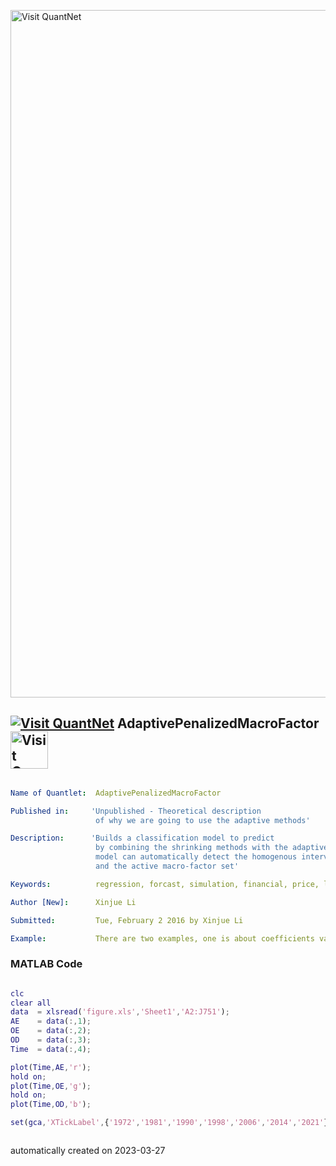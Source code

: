 [<img src="https://github.com/QuantLet/Styleguide-and-FAQ/blob/master/pictures/banner.png" width="1100" alt="Visit QuantNet">](http://quantlet.de/)

## [<img src="https://github.com/QuantLet/Styleguide-and-FAQ/blob/master/pictures/qloqo.png" alt="Visit QuantNet">](http://quantlet.de/) **AdaptivePenalizedMacroFactor** [<img src="https://github.com/QuantLet/Styleguide-and-FAQ/blob/master/pictures/QN2.png" width="60" alt="Visit QuantNet 2.0">](http://quantlet.de/)

```yaml

Name of Quantlet:  AdaptivePenalizedMacroFactor

Published in:     'Unpublished - Theoretical description 
                   of why we are going to use the adaptive methods'

Description:      'Builds a classification model to predict
                   by combining the shrinking methods with the adaptive methods.
                   model can automatically detect the homogenous interval 
                   and the active macro-factor set'

Keywords:          regression, forcast, simulation, financial, price, likelihood

Author [New]:      Xinjue Li

Submitted:         Tue, February 2 2016 by Xinjue Li

Example:           There are two examples, one is about coefficients varying, the other is forecasting 

```

### MATLAB Code
```matlab

clc
clear all
data  = xlsread('figure.xls','Sheet1','A2:J751');
AE    = data(:,1);
OE    = data(:,2);
OD    = data(:,3);
Time  = data(:,4);

plot(Time,AE,'r');
hold on;
plot(Time,OE,'g');
hold on;
plot(Time,OD,'b');

set(gca,'XTickLabel',{'1972','1981','1990','1998','2006','2014','2021'})  



```

automatically created on 2023-03-27
